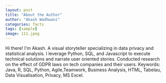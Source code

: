 ```yaml
---
layout: post
title: "About the Author"
author: "Akash Wadhwani"
categories: facts
tags: [sample]
image: 111.jpeg
---
```


Hi there! I'm Akash. A visual storyteller specializing in data privacy and statistical analysis. I leverage Python, SQL, and
Javascript to execute technical solutions and narrate user oriented stories. Conducted research on the effect
of GDPR laws on tech companies and their users. Keywords: Java, R, SQL, Python, Agile,Teamwork,
Business Analysis, HTML, Tabelau, Data Visualisation, Privacy, MS Excel.
